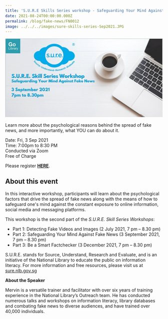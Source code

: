 ```yaml
---
title: 'S.U.R.E Skills Series workshop - Safeguarding Your Mind Against Fake News'
date: 2021-08-24T00:00:00.000Z
permalink: /blog/fake-news/FN0012
image: ../../../images/sure-skills-series-Sep2021.JPG
---
```


![](../../../images/sure-skills-series-Sep2021.JPG)

Learn more about the psychological reasons behind the spread of fake news, and more importantly, what YOU can do about it.

Date: Fri, 3 Sep 2021 <br>Time: 7:00pm to 8:30 PM<br>Conducted via Zoom<br>Free of Charge

Please register **[HERE](https://www.eventbrite.sg/e/safeguarding-your-mind-against-fake-news-sure-x-my-digital-life-registration-166125504857)**.



## About this event

In this interactive workshop, participants will learn about the psychological factors that drive the spread of fake news along with the means of how to safeguard one's mind against the constant exposure to online information, social media and messaging platforms. 

This workshop is the second part of the *S.U.R.E. Skill Series* *Workshops*:

- Part 1: Detecting Fake Videos and Images (2 July 2021, 7 pm – 8.30 pm)
- Part 2: Safeguarding Your Mind Against Fake News (3 September 2021, 7 pm – 8.30 pm)
- Part 3: Be a Smart Factchecker (3 December 2021, 7 pm – 8.30 pm)

S.U.R.E. stands for Source, Understand, Research and Evaluate, and is an initiative of the National Library to educate the public on information literacy. For more information and free resources, please visit us at [sure.nlb.gov.sg](https://sure.nlb.gov.sg/)



**About the Speaker**

Mervin is a versatile trainer and facilitator with over six years of training experience in the National Library’s Outreach team. He has conducted numerous talks and workshops on information literacy, library databases and combating fake news to diverse audiences, and have trained over 40,000 individuals.

